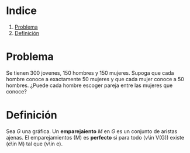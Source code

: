 <script src='https://cdn.mathjax.org/mathjax/latest/MathJax.js?config=TeX-AMS-MML_HTMLorMML'></script> 




# Indice

1.  [Problema](#orgda31252)
2.  [Definición](#org9ff9d16)



<a id="orgda31252"></a>

# Problema

Se tienen 300 jovenes, 150 hombres y 150 mujeres. Supoga que cada
hombre conoce a exactamente 50 mujeres y que cada mujer conoce a 50
hombres. ¿Puede cada hombre escoger pareja entre las mujeres que
conoce?


<a id="org9ff9d16"></a>

# Definición

Sea $G$ una gráfica. Un **emparejaiento** $M$ en $G$ es un
conjunto de aristas ajenas.
El emparejamientos \(M\) es **perfecto** si para todo \(v\in V(G)\)
existe \(e\in M\) tal que \(v\in e\).



